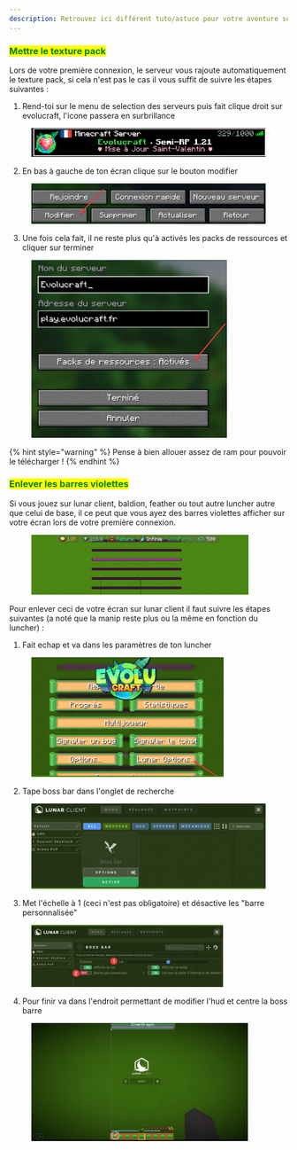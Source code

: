 ```yaml
---
description: Retrouvez ici différent tuto/astuce pour votre aventure sur évolucraft
---
```


### <mark style="color:green;">Mettre le texture pack</mark>
Lors de votre première connexion, le serveur vous rajoute automatiquement le texture pack, si cela n'est pas le cas il vous suffit de suivre les étapes suivantes : 

1. Rend-toi sur le menu de selection des serveurs puis fait clique droit sur evolucraft, l'icone passera en surbrillance
<figure><img src="../.gitbook/assets/image (50).png" alt=""></figure>

2. En bas à gauche de ton écran clique sur le bouton modifier
<figure><img src="../.gitbook/assets/image (51).png" alt=""></figure>

3. Une fois cela fait, il ne reste plus qu'à activés les packs de ressources et cliquer sur terminer 
<figure><img src="../.gitbook/assets/image (52).png" alt=""></figure>

{% hint style="warning" %}
Pense à bien allouer assez de ram pour pouvoir le télécharger ! 
{% endhint %}


### <mark style="color:green;">Enlever les barres violettes</mark>
Si vous jouez sur lunar client, baldion, feather ou tout autre luncher autre que celui de base, il ce peut que vous ayez des barres violettes afficher sur votre écran lors de votre première connexion.
<figure><img src="../.gitbook/assets/image (53).png" alt=""></figure>

Pour enlever ceci de votre écran sur lunar client il faut suivre les étapes suivantes (a noté que la manip reste plus ou la même en fonction du luncher) : 

1. Fait echap et va dans les paramètres de ton luncher
<figure><img src="../.gitbook/assets/image (54).png" alt=""></figure>

2. Tape boss bar dans l'onglet de recherche
<figure><img src="../.gitbook/assets/image (55).png" alt=""></figure>

3. Met l'échelle à 1 (ceci n'est pas obligatoire) et désactive les "barre personnalisée"
<figure><img src="../.gitbook/assets/image (56).png" alt=""></figure>

4. Pour finir va dans l'endroit permettant de modifier l'hud et centre la boss barre
<figure><img src="../.gitbook/assets/image (57).png" alt=""></figure>
